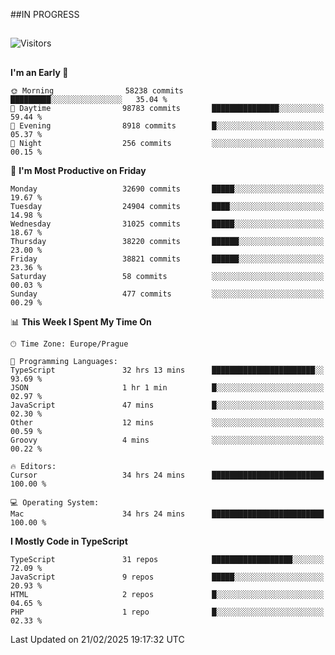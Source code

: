 ##IN PROGRESS
##
![Visitors](https://komarev.com/ghpvc/?username=petrbui&style=for-the-badge&label=Visitors+👀)



##
<!--
[![My GitHub stats](https://github-readme-stats.vercel.app/api?username=petrbui&theme=github_dark)](https://github.com/anuraghazra/github-readme-stats)

[![My wakatime stats](https://github-readme-stats.vercel.app/api/wakatime?username=petrbui&theme=github_dark)](https://github.com/anuraghazra/github-readme-stats)
-->
<!--START_SECTION:waka-->
**I'm an Early 🐤** 

```text
🌞 Morning                58238 commits       █████████░░░░░░░░░░░░░░░░   35.04 % 
🌆 Daytime                98783 commits       ███████████████░░░░░░░░░░   59.44 % 
🌃 Evening                8918 commits        █░░░░░░░░░░░░░░░░░░░░░░░░   05.37 % 
🌙 Night                  256 commits         ░░░░░░░░░░░░░░░░░░░░░░░░░   00.15 % 
```
📅 **I'm Most Productive on Friday** 

```text
Monday                   32690 commits       █████░░░░░░░░░░░░░░░░░░░░   19.67 % 
Tuesday                  24904 commits       ████░░░░░░░░░░░░░░░░░░░░░   14.98 % 
Wednesday                31025 commits       █████░░░░░░░░░░░░░░░░░░░░   18.67 % 
Thursday                 38220 commits       ██████░░░░░░░░░░░░░░░░░░░   23.00 % 
Friday                   38821 commits       ██████░░░░░░░░░░░░░░░░░░░   23.36 % 
Saturday                 58 commits          ░░░░░░░░░░░░░░░░░░░░░░░░░   00.03 % 
Sunday                   477 commits         ░░░░░░░░░░░░░░░░░░░░░░░░░   00.29 % 
```


📊 **This Week I Spent My Time On** 

```text
🕑︎ Time Zone: Europe/Prague

💬 Programming Languages: 
TypeScript               32 hrs 13 mins      ███████████████████████░░   93.69 % 
JSON                     1 hr 1 min          █░░░░░░░░░░░░░░░░░░░░░░░░   02.97 % 
JavaScript               47 mins             █░░░░░░░░░░░░░░░░░░░░░░░░   02.30 % 
Other                    12 mins             ░░░░░░░░░░░░░░░░░░░░░░░░░   00.59 % 
Groovy                   4 mins              ░░░░░░░░░░░░░░░░░░░░░░░░░   00.22 % 

🔥 Editors: 
Cursor                   34 hrs 24 mins      █████████████████████████   100.00 % 

💻 Operating System: 
Mac                      34 hrs 24 mins      █████████████████████████   100.00 % 
```

**I Mostly Code in TypeScript** 

```text
TypeScript               31 repos            ██████████████████░░░░░░░   72.09 % 
JavaScript               9 repos             █████░░░░░░░░░░░░░░░░░░░░   20.93 % 
HTML                     2 repos             █░░░░░░░░░░░░░░░░░░░░░░░░   04.65 % 
PHP                      1 repo              █░░░░░░░░░░░░░░░░░░░░░░░░   02.33 % 
```




 Last Updated on 21/02/2025 19:17:32 UTC
<!--END_SECTION:waka-->
